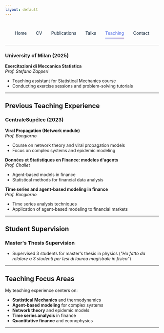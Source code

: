 ```yaml
---
layout: default
---
```


<style>
.nav-clean {
  display: flex;
  justify-content: center;
  gap: 30px;
  padding: 25px 0;
  border-bottom: 1px solid rgba(0, 0, 0, 0.1);
  background: transparent;
}

.nav-clean a {
  position: relative;
  font-weight: 500;
  color: #2c3e50;
  text-decoration: none;
  padding: 6px 0;
  transition: color 0.3s ease;
}

.nav-clean a::after {
  content: "";
  position: absolute;
  left: 0;
  bottom: -3px;
  width: 0%;
  height: 2px;
  background: linear-gradient(135deg, #667eea, #764ba2);
  transition: width 0.3s ease;
}

.nav-clean a:hover::after,
.nav-clean a.current::after {
  width: 100%;
}

.nav-clean a.current {
  color: #667eea;
}

h1 {
  color: #2c3e50;
  border-bottom: 3px solid #3498db;
  padding-bottom: 10px;
}
</style>

<nav class="nav-clean">
  <a href="/">Home</a>
  <a href="/cv">CV</a>
  <a href="/publications">Publications</a>
  <a href="/talks">Talks</a>
  <a href="/teaching" class="current">Teaching</a>
  <a href="/contact">Contact</a>
</nav>

### University of Milan (2025)
**Esercitazioni di Meccanica Statistica**  
*Prof. Stefano Zapperi*
- Teaching assistant for Statistical Mechanics course
- Conducting exercise sessions and problem-solving tutorials

---

## Previous Teaching Experience

### CentraleSupélec (2023)

**Viral Propagation (Network module)**  
*Prof. Bongiorno*
- Course on network theory and viral propagation models
- Focus on complex systems and epidemic modeling

**Données et Statistiques en Finance: modeles d'agents**  
*Prof. Challet*  
- Agent-based models in finance
- Statistical methods for financial data analysis

**Time series and agent-based modeling in finance**  
*Prof. Bongiorno*
- Time series analysis techniques
- Application of agent-based modeling to financial markets

---

## Student Supervision

### Master's Thesis Supervision
- Supervised 3 students for master's thesis in physics (*"Ho fatto da relatore a 3 studenti per tesi di laurea magistrale in fisica"*)

---

## Teaching Focus Areas

My teaching experience centers on:
- **Statistical Mechanics** and thermodynamics
- **Agent-based modeling** for complex systems
- **Network theory** and epidemic models  
- **Time series analysis** in finance
- **Quantitative finance** and econophysics

---

